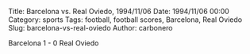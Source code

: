Title: Barcelona vs. Real Oviedo, 1994/11/06
Date: 1994/11/06 00:00
Category: sports
Tags: football, football scores, Barcelona, Real Oviedo
Slug: barcelona-vs-real-oviedo
Author: carbonero


Barcelona 1 - 0 Real Oviedo
